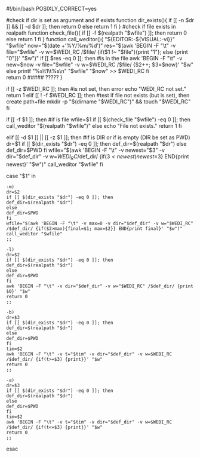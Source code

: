 #!/bin/bash
POSIXLY_CORRECT=yes

#check if dir is set as argument and if exists
function dir_exists(){
	if [[ -n $dr ]] && [[ -d $dr ]]; then
	return 0
	else
	return 1
	fi
}
#check if file exists in realpath
function check_file(){
	if [[ -f $(realpath "$wfile") ]]; then
	return 0
	else
	return 1
	fi
}
function call_weditor(){
	"${EDITOR:-${VISUAL:-vi}}" "$wfile"
	now="$(date +'%Y/%m/%d')"
	res="$(awk 'BEGIN -F "\t" -v file="$wfile" -v w=$WEDI_RC /$file/ {if($1 !~ "$file"){print "1"}; else {print "0"}}' "$w")"
	if [[ $res -eq 0 ]]; then #is in the file
	awk 'BEGIN -F "\t" -v new=$now -v file="$wfile" -v w=$WEDI_RC /$file/ {$2++; $3=$now}' "$w"
	else
	printf "%s\t1\t%s\n" "$wfile" "$now" >> $WEDI_RC
	fi	
	return 0 ##### ?????
}

if [[ -z $WEDI_RC ]]; then #is not set, then error
echo "WEDI_RC not set."
return 1
elif [[ ! -f $WEDI_RC ]]; then #test if file not exists (but is set), then create path+file 
mkdir -p "$(dirname "$WEDI_RC")" && touch "$WEDI_RC"
fi

if [[ -f $1 ]]; then #if is file
	wfile=$1
	if [[ $(check_file "$wfile") -eq 0 ]]; then
	call_weditor "$(realpath "$wfile")"
	else
	echo "File not exists."
	return 1
	fi	

elif [[ -d $1 ]] || [[ -z $1 ]]; then #if is DIR or if is empty (DIR be set as PWD)
	dr=$1
	if [[ $(dir_exists "$dr") -eq 0 ]]; then
	def_dir=$(realpath "$dr")
	else
	def_dir=$PWD
	fi
	wfile="$(awk 'BEGIN -F "\t" -v newest="$3" -v dir="$def_dir" -v w=$WEDI_RC /$def_dir/ {if($3<newest) newest=$3} END{print newest}' "$w")"
	call_weditor "$wfile"
fi

case "$1" in

	-m)
	dr=$2
	if [[ $(dir_exists "$dr") -eq 0 ]]; then
	def_dir=$(realpath "$dr")
	else
	def_dir=$PWD
	fi
	wfile="$(awk 'BEGIN -F "\t" -v max=0 -v dir="$def_dir" -v w="$WEDI_RC" /$def_dir/ {if($2>max){final=$1; max=$2}} END{print final}' "$w")"
	call_weditor "$wfile"
	;;

	-l)
	dr=$2
	if [[ $(dir_exists "$dr") -eq 0 ]]; then
	def_dir=$(realpath "$dr")
	else
	def_dir=$PWD
	fi
	awk 'BEGIN -F "\t" -v dir="$def_dir" -v w="$WEDI_RC" /$def_dir/ {print $0}' "$w"
	return 0
	;;

	-b)
	dr=$3
	if [[ $(dir_exists "$dr") -eq 0 ]]; then
	def_dir=$(realpath "$dr")
	else
	def_dir=$PWD
	fi
	tim=$2
	awk 'BEGIN -F "\t" -v t="$tim" -v dir="$def_dir" -v w=$WEDI_RC /$def_dir/ {if(t>=$3) {print}}' "$w"
	return 0	
	;;

	-a)
	dr=$3
	if [[ $(dir_exists "$dr") -eq 0 ]]; then
	def_dir=$(realpath "$dr")
	else
	def_dir=$PWD
	fi
	tim=$2
	awk 'BEGIN -F "\t" -v t="$tim" -v dir="$def_dir" -v w=$WEDI_RC /$def_dir/ {if(t<=$3) {print}}' "$w"	
	return 0
	;;

esac
